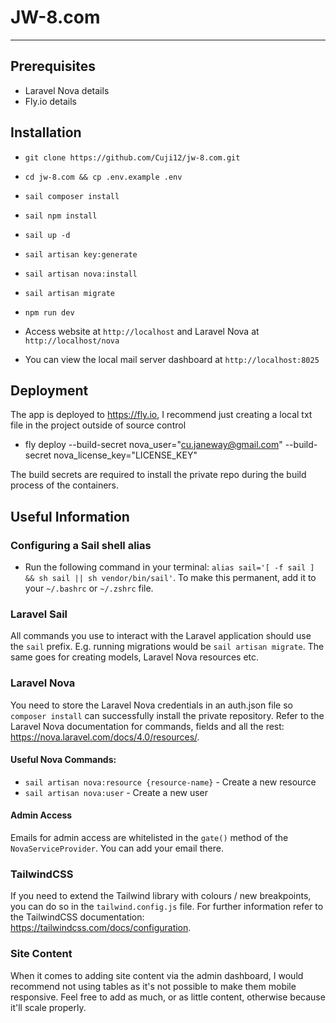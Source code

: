 # JW-8.com

---

## Prerequisites
- Laravel Nova details
- Fly.io details

## Installation
- `git clone https://github.com/Cuji12/jw-8.com.git`
- `cd jw-8.com && cp .env.example .env`
- `sail composer install`
- `sail npm install`
- `sail up -d`
- `sail artisan key:generate`

- `sail artisan nova:install`
- `sail artisan migrate`
- `npm run dev`
- Access website at `http://localhost` and Laravel Nova at `http://localhost/nova`
- You can view the local mail server dashboard at `http://localhost:8025`

## Deployment
The app is deployed to https://fly.io, I recommend just creating a local txt file in the project outside of source control
- fly deploy --build-secret nova_user="cu.janeway@gmail.com" --build-secret nova_license_key="LICENSE_KEY"

The build secrets are required to install the private repo during the build process of the containers. 


## Useful Information
### Configuring a Sail shell alias
- Run the following command in your terminal: `alias sail='[ -f sail ] && sh sail || sh vendor/bin/sail'`.
  To make this permanent, add it to your `~/.bashrc` or `~/.zshrc` file.

### Laravel Sail
All commands you use to interact with the Laravel application should use the `sail` prefix. E.g. running migrations
would be `sail artisan migrate`. The same goes for creating models, Laravel Nova resources etc.

### Laravel Nova
You need to store the Laravel Nova credentials in an auth.json file so `composer install` can successfully
install the private repository. Refer to the Laravel Nova documentation for commands, fields and all the rest: https://nova.laravel.com/docs/4.0/resources/.

#### Useful Nova Commands:
- `sail artisan nova:resource {resource-name}` - Create a new resource
- `sail artisan nova:user` - Create a new user

#### Admin Access
Emails for admin access are whitelisted in the `gate()` method of the `NovaServiceProvider`. You can add your email there.

### TailwindCSS
If you need to extend the Tailwind library with colours / new breakpoints, you can do so in the `tailwind.config.js` file. For further
information refer to the TailwindCSS documentation: https://tailwindcss.com/docs/configuration.

### Site Content
When it comes to adding site content via the admin dashboard, I would recommend not using tables as it's not possible
to make them mobile responsive. Feel free to add as much, or as little content, otherwise because it'll scale 
properly.
